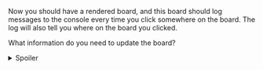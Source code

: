 Now you should have a rendered board,
and this board should log messages to the console
every time you click somewhere on the board.
The log will also tell you where on the board you clicked.

What information do you need to update the board?
<details>
<summary>Spoiler</summary><ul>
<li>The position.</li>
<li>The player whose turn it is.</li>
</ul>

<p>What things need to be checked before updating the board?</p>
<details>
<summary>Spoiler</summary><ul>
<li>If the position is empty</li>
<li>The the position is valid, i.e. You can't have position <code>15, 20</code>
if the board is 10 x 10.</li>
</ul>

<p>So how would you go about implementing all this?</p>
<details>
<summary>Spoiler</summary><pre><code>
// GLOBAL VARIABLES
const boardSize = 15
const board = buildBoard(boardSize)
let turn = 1

/**
* Places a stone at given coordinates
* @param {number} row 
* @param {number} col 
*/
function updateBoard(row, col) {
    const currentValue = board[row][col]

    if (currentValue === 0) {
        board[row][col] = turn
    } else throw "invalid move"

    updateTurn()
}

/**
* Takes the global turn value and flip flops it between 1 or 2
*/
function updateTurn() {
    if (turn == 1) {
        turn = 2
    } else if (turn == 2) {
        turn = 1
    } else {
        throw "Invalid turn value"
    }
}
</code></pre>

<p>Woah, what's all this fancy stuff above each function?</p>
<p>What's with the Global Variables part?</p>
<p></p>
</details><p></p>
</details><p></p>
</details>